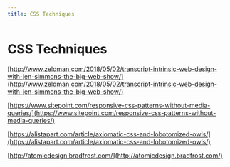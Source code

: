 ```yaml
---
title: CSS Techniques
---
```


# CSS Techniques

[http://www.zeldman.com/2018/05/02/transcript-intrinsic-web-design-with-jen-simmons-the-big-web-show/](http://www.zeldman.com/2018/05/02/transcript-intrinsic-web-design-with-jen-simmons-the-big-web-show/)

[https://www.sitepoint.com/responsive-css-patterns-without-media-queries/](https://www.sitepoint.com/responsive-css-patterns-without-media-queries/)

[https://alistapart.com/article/axiomatic-css-and-lobotomized-owls/](https://alistapart.com/article/axiomatic-css-and-lobotomized-owls/)

[http://atomicdesign.bradfrost.com/](http://atomicdesign.bradfrost.com/)

